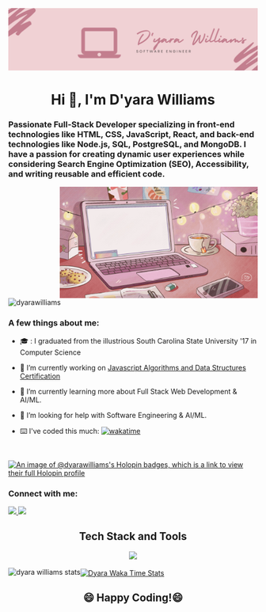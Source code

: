 <img src="/My%20Linkedin%20Banner.png" alt="An image of my banner"/>

<!--
**dyarawilliams/dyarawilliams** is a ✨ _special_ ✨ repository because its `README.md` (this file) appears on your GitHub profile.

- 👯 I’m looking to collaborate on ...
- 💬 Ask me about ...
-->


<p align="center">
  <h1 align="center">Hi 👋, I'm D'yara Williams</h1>
  <h3>Passionate Full-Stack Developer specializing in front-end technologies like HTML, CSS, JavaScript, React, and back-end technologies like Node.js, SQL, PostgreSQL, and MongoDB. I have a passion for creating dynamic user experiences while considering Search Engine Optimization (SEO), Accessibility, and writing reusable and efficient code.</h3>
  <img align="right" alt="Coding" width="400" src="/computer.gif">
  <img src="https://komarev.com/ghpvc/?username=dyarawilliams&label=Profile%20views&color=ff69b4&style=for-the-badge" alt="dyarawilliams" />
</p>

### A few things about me:

- :mortar_board: : I graduated from the illustrious South Carolina State University '17 in Computer Science

- 🔭 I’m currently working on [Javascript Algorithms and Data Structures Certification](https://www.freecodecamp.org/learn/javascript-algorithms-and-data-structures/basic-javascript/)

- 🌱 I’m currently learning more about Full Stack Web Development & AI/ML.

- 🥰 I’m looking for help with Software Engineering & AI/ML. 

- ⌨️ I've coded this much: [![wakatime](https://wakatime.com/badge/user/374368ff-083b-4229-b46b-62cd1dbb07ec.svg)](https://wakatime.com/@374368ff-083b-4229-b46b-62cd1dbb07ec)

<br />

[![An image of @dyarawilliams's Holopin badges, which is a link to view their full Holopin profile](https://holopin.me/dyarawilliams)](https://holopin.io/@dyarawilliams)

### Connect with me: 

<p>
  <a href="https://www.linkedin.com/in/https://www.linkedin.com/in/dyara-williams/">
    <img src="https://skillicons.dev/icons?i=linkedin" />
  </a>
  <a href="https://twitter.com/xchaoticrage">
    <img src="https://skillicons.dev/icons?i=twitter" />
  </a>
</p>

<h2 align="center">Tech Stack and Tools </h2>
  <p align="center">
    <a href="https://skillicons.dev">
      <img src="https://skillicons.dev/icons?i=html,css,js,bootstrap,sass,react,nodejs,mongodb,postgres,nextjs,java,python,git,vscode,linux" />
    </a>
  </p>

<p>
  <img align="left" src="https://github-readme-stats-dyarawilliams.vercel.app/api?username=dyarawilliams&show_icons=true&theme=omni" alt="dyara williams stats" />
</p>

<a href="https://wakatime.com/@dyarawilliams">
  <img align="center" src="https://github-readme-stats-dyarawilliams.vercel.app/api/wakatime?username=dyarawilliams&layout=compact&theme=omni" alt="Dyara Waka Time Stats" />
</a>


<div align="center">
  <h2>😄 Happy Coding!😄</h2>
</div>


  

